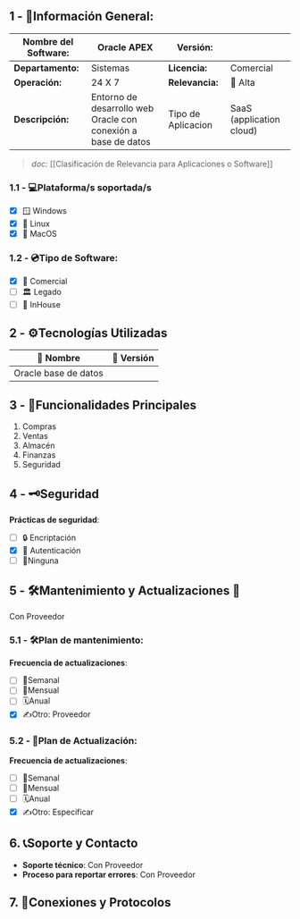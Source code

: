 ## **1 - 📓Información General:**

| **Nombre del Software:** | Oracle APEX                                                   | **Versión:**       |                          |
| ------------------------ | ------------------------------------------------------------- | ------------------ | ------------------------ |
| **Departamento:**        | Sistemas                                                      | **Licencia:**      | Comercial                |
| **Operación:**           | 24 X 7                                                        | **Relevancia:**    | 🔴 Alta  <br>            |
| **Descripción:**         | Entorno de desarrollo web Oracle con conexión a base de datos | Tipo de Aplicacion | SaaS (application cloud) |
> _doc:_ [[Clasificación de Relevancia para Aplicaciones o Software]]

### **1.1 - 💻Plataforma/s soportada/s**
- [x] 🪟 Windows 
- [x] 🐧 Linux 
- [x] 🍏 MacOS 

### **1.2 - 💿Tipo de Software:**
- [x] 💼 Comercial 
- [ ] 🏛️ Legado 
- [ ] 🏢 InHouse 

## **2 - ⚙️Tecnologías Utilizadas**

| 📝 Nombre            | 🔢 Versión |
| -------------------- | ---------- |
| Oracle base de datos |            |


## **3 - 📃Funcionalidades Principales**
1. Compras
2. Ventas
3. Almacén
4. Finanzas
5. Seguridad

## 4 - 🗝️Seguridad
**Prácticas de seguridad**:
- [ ] 🔒 Encriptación
- [x] 🔑 Autenticación 
- [ ] 🚫Ninguna 
## **5 - 🛠️Mantenimiento y Actualizaciones 🔁**
Con Proveedor

### **5.1 - 🛠️Plan de mantenimiento:** 
**Frecuencia de actualizaciones**:
- [ ] 🔄Semanal 
- [ ] 📅Mensual 
- [ ] 🗓️Anual 
- [x] ✍️Otro: Proveedor

### **5.2 - 🔁Plan de Actualización:** 
**Frecuencia de actualizaciones**:
- [ ] 🔄Semanal 
- [ ] 📅Mensual 
- [ ] 🗓️Anual 
- [x] ✍️Otro: Especificar

## 6. 📞Soporte y Contacto
- **Soporte técnico**: Con Proveedor
- **Proceso para reportar errores**: Con Proveedor

## 7. 🛜Conexiones y Protocolos


